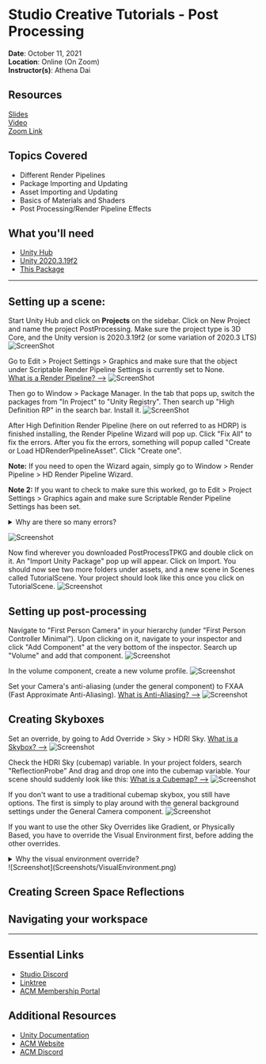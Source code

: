 # Studio Creative Tutorials - Post Processing
 
**Date**: October 11, 2021<br>
**Location**: Online (On Zoom)<br>
**Instructor(s)**: Athena Dai
 
## Resources
[Slides]()<br>
[Video]()<br>
[Zoom Link](https://ucla.zoom.us/j/99684783298?pwd=Ykh2NlJCTDdoRGYxZzg2Z2xVWU1RZz09)<br>
 
## Topics Covered
* Different Render Pipelines
* Package Importing and Updating
* Asset Importing and Updating
* Basics of Materials and Shaders
* Post Processing/Render Pipeline Effects
 
## What you'll need
* [Unity Hub](https://unity.com/download)
* [Unity 2020.3.19f2](https://unity3d.com/unity/qa/lts-releases)
* [This Package](https://drive.google.com/file/d/1c-HtCTB4gnkF9j676lfUNTWDpNo5VmZx/view?usp=sharing)
---
## Setting up a scene:
Start Unity Hub and click on **Projects** on the sidebar. Click on New Project and name the project PostProcessing. Make sure the project type is 3D Core, and the Unity version is 2020.3.19f2 (or some variation of 2020.3 LTS)
![ScreenShot](Screenshots/PostProcessCreation.png)<br>

Go to Edit > Project Settings > Graphics and make sure that the object under Scriptable Render Pipeline Settings is currently set to None.<br>
[What is a Render Pipeline? -->](Dictionary/Render%20Pipelines.md)
![ScreenShot](Screenshots/InitProjSettings.png)<br>

Then go to Window > Package Manager. In the tab that pops up, switch the packages from "In Project" to "Unity Registry". Then search up "High Definition RP" in the search bar. Install it.
![ScreenShot](Screenshots/PackageManager.png)<br>
 
 After High Definition Render Pipeline (here on out referred to as HDRP) is finished installing, the Render Pipeline Wizard will pop up. Click "Fix All" to fix the errors. After you fix the errors, something will popup called "Create or Load HDRenderPipelineAsset". Click "Create one".<br>
 
 **Note:** If you need to open the Wizard again, simply go to Window > Render Pipeline > HD Render Pipeline Wizard.<br>
 
 **Note 2:** If you want to check to make sure this worked, go to Edit > Project Settings > Graphics again and make sure Scriptable Render Pipeline Settings has been set.
<details>
  <summary>Why are there so many errors?</summary>
  As mentioned in the "What is a Render Pipeline" file, none of the render pipelines are compatible with each other. This means that if you upload some texture to the core render pipeline, it might be missing parameters (or have extra parameters) compared to those in HDRP. You'll notice a lot of the errors talk about things not being supported or things missing for this very reason.
</details>

![Screenshot](Screenshots/RPWizard.png)<br>

Now find wherever you downloaded PostProcessTPKG and double click on it. An "Import Unity Package" pop up will appear. Click on Import. You should now see two more folders under assets, and a new scene in Scenes called TutorialScene. Your project should look like this once you click on TutorialScene.
![Screenshot](Screenshots/TutorialScene.png)<br>

## Setting up post-processing
Navigate to "First Person Camera" in your hierarchy (under "First Person Controller Minimal"). Upon clicking on it, navigate to your inspector and click "Add Component" at the very bottom of the inspector. Search up "Volume" and add that component.
![Screenshot](Screenshots/VolumeComponent.png)<br>

In the volume component, create a new volume profile.
![Screenshot](Screenshots/VolumeProfile.png)<br>

Set your Camera's anti-aliasing (under the general component) to FXAA (Fast Approximate Anti-Aliasing).
[What is Anti-Aliasing? -->](Dictionary/Anti%20Aliasing.md)
![Screenshot](Screenshots/FXAA.png)<br>

## Creating Skyboxes
Set an override, by going to Add Override > Sky > HDRI Sky.
[What is a Skybox? -->](Dictionary/Skybox.md)
![Screenshot](Screenshots/SkyOverride.png)<br>

Check the HDRI Sky (cubemap) variable. In your project folders, search "ReflectionProbe" And drag and drop one into the cubemap variable. Your scene should suddenly look like this:
[What is a Cubemap? -->](Dictionary/Textures.md)
![Screenshot](Screenshots/Cubemap.png)<br>

If you don't want to use a traditional cubemap skybox, you still have options. The first is simply to play around with the general background settings under the General Camera component.
![Screenshot](Screenshots/GeneralSky.png)<br>

If you want to use the other Sky Overrides like Gradient, or Physically Based, you have to override the Visual Environment first, before adding the other overrides.
<details>
  <summary>Why the visual environment override?</summary>
  This is because by default, the camera (and the scene) will only be able to accept skyboxes, flat colors, or nothing (i.e. the general background settings). It doesn't matter if you add a gradient component because the ability to make gradients isn't accepted by the camera yet, unlike the ability to make skyboxes. You need to essentially override the default camera settings with new parameters to get the other types of functionality.
</details>
![Screenshot](Screenshots/VisualEnvironment.png)<br>

## Creating Screen Space Reflections

## Navigating your workspace

---

## Essential Links
- [Studio Discord](https://discord.com/invite/bBk2Mcw)
- [Linktree](https://linktr.ee/acmstudio)
- [ACM Membership Portal](https://members.uclaacm.com/)
## Additional Resources
- [Unity Documentation](https://docs.unity3d.com/Manual/index.html)
- [ACM Website](https://www.uclaacm.com/)
- [ACM Discord](https://discord.com/invite/eWmzKsY)
 
 
